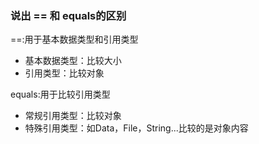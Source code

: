 ### 说出 == 和 equals的区别

==:用于基本数据类型和引用类型
- 基本数据类型：比较大小
- 引用类型：比较对象

equals:用于比较引用类型
- 常规引用类型：比较对象
- 特殊引用类型：如Data，File，String...比较的是对象内容

